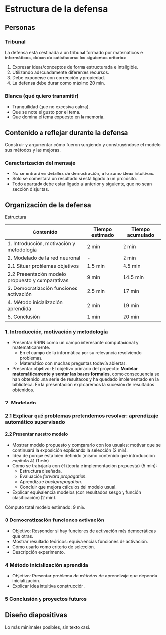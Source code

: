 # Estructura de la defensa

## Personas

### Tribunal

La defensa está destinada a un tribunal formado por matemáticos e informáticos,
deben de satisfacerse los siguientes criterios:

1. Expresar ideas/conceptos de forma estructurada e inteligible.
2. Utilizando adecuadamente diferentes recursos.
3. Debe exponerse con corrección y propiedad.
4. La defensa debe durar como máximo 20 min.

### Blanca (qué quiero transmitir)  

- Tranquilidad (que no excesiva calma).
- Que se note el gusto por el tema.
- Que domina el tema expuesto en la memoria.

## Contenido a reflejar durante la defensa

Construir y argumentar cómo fueron surgiendo y construyéndose el modelo sus métodos y las mejoras.

### Caracterización del mensaje

- No se entrará en detalles de demostración, a lo sumo ideas intuitivas.  
- Solo se comentará un resultado si está ligado a un propósito.
- Todo apartado debe estar ligado al anterior y siguiente, que  no sean sección disjuntas.

## Organización de la defensa

Estructura

| Contenido                                                 | Tiempo estimado | Tiempo acumulado |  
|---                                                        | ---             | ---              |
| 1. Introducción, motivación y metodología                 | 2 min           | 2 min            |  
| 2. Modelado de la red  neuronal                           |  -              | 2 min            |
|   2.1 Situar problemas objetivos                          | 1.5 min         | 4.5 min          |
|   2.2 Presentación modelo propuesto y comparativas        | 9 min           | 14.5 min         |
| 3. Democratización funciones activación                   | 2.5 min         | 17 min           |
| 4. Método inicialización aprendida                        | 2 min           | 19 min           |
| 5. Conclusión                                             | 1 min           | 20 min           |

### 1. Introducción, motivación y metodología

- Presentar RRNN como un campo interesante computacional y matemáticamente.
  - En el campo de la informática por su relevancia resolviendo problemas.  
  - Matemático con muchas preguntas todavía abiertas.
- Presentar objetivo:
  El objetivo primario del proyecto: **Modelar matemáticamente y sentar las bases formales**,
como consecuencia se han obtenido una serie de resultados y ha quedado implementado en la biblioteca.
En la presentación explicaremos la sucesión de resultados obtenidos.

### 2. Modelado

### 2.1 Explicar qué problemas pretendemos resolver: aprendizaje automático supervisado

#### 2.2 Presentar nuestro modelo

- Mostrar modelo propuesto  y compararlo con los usuales: motivar que se continuará la exposición explicando la selección (2 min).  
- Idea de porqué está bien definido (mismo contenido que introducción capítulo 4) (1 min).
- Cómo se trabajaría con él (teoría e implementación propuesta) (5 min):
  - Estructura diseñada.
  - Evaluación  *forward propagation*.
  - Aprendizaje  *backpropagation*.
  - Concluir que mejora cálculos del modelo usual.  
- Explicar equivalencia modelos (con resultados sesgo y función clasificación) (2 min).

Cómputo total modelo estimado: 9 min.

### 3 Democratización funciones activación  

- Objetivo: Responder si hay funciones de activación más democráticas que otras.
- Mostrar resultado teóricos: equivalencias funciones de activación.
- Cómo usarlo como criterio de selección.
- Descripción experimento.

### 4 Método inicialización aprendida

- Objetivo: Presentar problema de métodos de aprendizaje que dependa inicialización.
- Explicar idea intuitiva construcción.

### 5 Conclusión y proyectos futuros

## Diseño diapositivas  

Lo más minimales posibles, sin texto casi. 
